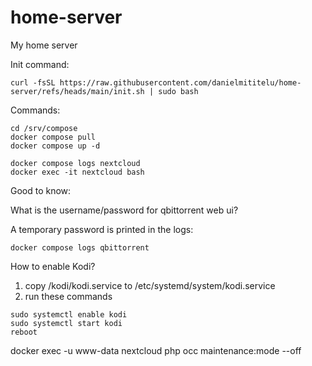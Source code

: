 # home-server
My home server

Init command:
```
curl -fsSL https://raw.githubusercontent.com/danielmititelu/home-server/refs/heads/main/init.sh | sudo bash
```

Commands:
```
cd /srv/compose
docker compose pull
docker compose up -d

docker compose logs nextcloud
docker exec -it nextcloud bash
```

Good to know:

What is the username/password for qbittorrent web ui?

A temporary password is printed in the logs:
```
docker compose logs qbittorrent
```
How to enable Kodi?
1. copy /kodi/kodi.service to /etc/systemd/system/kodi.service
2. run these commands
```
sudo systemctl enable kodi
sudo systemctl start kodi
reboot
```

docker exec -u www-data nextcloud php occ maintenance:mode --off
